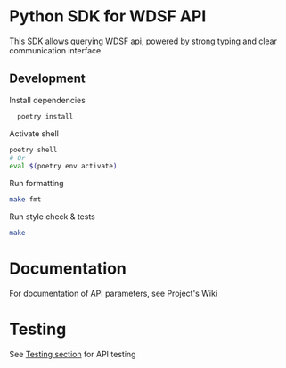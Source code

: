 # Python SDK for WDSF API

This SDK allows querying WDSF api, powered by strong typing and clear communication interface

## Development

Install dependencies
```bash
  poetry install
```

Activate shell
```bash
poetry shell
# Or
eval $(poetry env activate)
```

Run formatting
```bash
make fmt
```

Run style check & tests
```bash
make
```

# Documentation

For documentation of API parameters, see Project's Wiki

# Testing

See [Testing section](https://github.com/jaykay-design/WDSF-API/wiki/Accessing-the-service#testing) for API testing